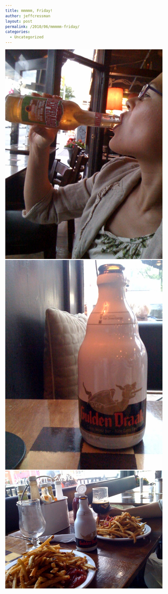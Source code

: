 ```yaml
---
title: mmmmm, Friday!
author: jeffcressman
layout: post
permalink: /2010/06/mmmmm-friday/
categories:
  - Uncategorized
---
```

<div class='p_embed p_image_embed'>
  <a href="/wp-content/uploads/2010/06/photo4.jpg"><img alt="Photo" height="667" src="/wp-content/uploads/2010/06/photo4.jpg?w=225" width="500" /></a><a href="/wp-content/uploads/2010/06/photo_22.jpg"><img alt="Photo_2" height="667" src="/wp-content/uploads/2010/06/photo_22.jpg?w=225" width="500" /></a><a href="/wp-content/uploads/2010/06/photo_31.jpg"><img alt="Photo_3" height="375" src="/wp-content/uploads/2010/06/photo_31.jpg?w=300" width="500" /></a>
</div>